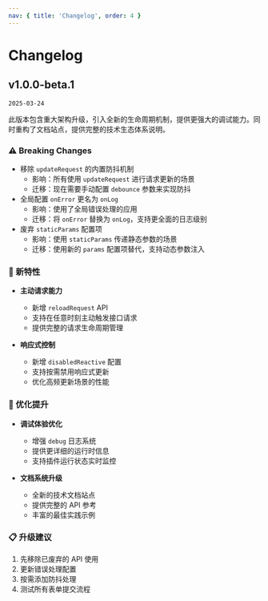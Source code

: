 ```yaml
---
nav: { title: 'Changelog', order: 4 }
---
```


# Changelog

## v1.0.0-beta.1

`2025-03-24`

此版本包含重大架构升级，引入全新的生命周期机制，提供更强大的调试能力。同时重构了文档站点，提供完整的技术生态体系说明。

### ⚠️ Breaking Changes

- 移除 `updateRequest` 的内置防抖机制
  - 影响：所有使用 `updateRequest` 进行请求更新的场景
  - 迁移：现在需要手动配置 `debounce` 参数来实现防抖
- 全局配置 `onError` 更名为 `onLog`
  - 影响：使用了全局错误处理的应用
  - 迁移：将 `onError` 替换为 `onLog`，支持更全面的日志级别
- 废弃 `staticParams` 配置项
  - 影响：使用 `staticParams` 传递静态参数的场景
  - 迁移：使用新的 `params` 配置项替代，支持动态参数注入

### 🎉 新特性

- **主动请求能力**

  - 新增 `reloadRequest` API
  - 支持在任意时刻主动触发接口请求
  - 提供完整的请求生命周期管理

- **响应式控制**
  - 新增 `disabledReactive` 配置
  - 支持按需禁用响应式更新
  - 优化高频更新场景的性能

### 🔨 优化提升

- **调试体验优化**

  - 增强 `debug` 日志系统
  - 提供更详细的运行时信息
  - 支持插件运行状态实时监控

- **文档系统升级**
  - 全新的技术文档站点
  - 提供完整的 API 参考
  - 丰富的最佳实践示例

### 📋 升级建议

1. 先移除已废弃的 API 使用
2. 更新错误处理配置
3. 按需添加防抖处理
4. 测试所有表单提交流程
